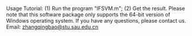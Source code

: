 Usage Tutorial:
(1) Run the program "IFSVM.m";
(2) Get the result.
Please note that this software package only supports the 64-bit version of Windows operating system.
If you have any questions, please contact us. 
Email: zhangqingbao@stu.sau.edu.cn
